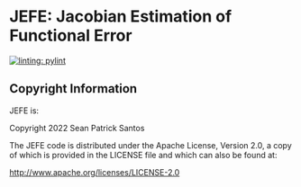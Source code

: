 # JEFE: Jacobian Estimation of Functional Error

[![linting: pylint](https://img.shields.io/badge/linting-pylint-yellowgreen)](https://github.com/PyCQA/pylint)

## Copyright Information

JEFE is:

Copyright 2022 Sean Patrick Santos

The JEFE code is distributed under the Apache License, Version 2.0, a copy of
which is provided in the LICENSE file and which can also be found at:

http://www.apache.org/licenses/LICENSE-2.0
